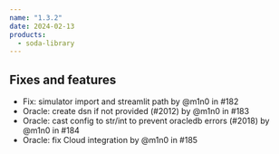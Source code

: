 ```yaml
---
name: "1.3.2"
date: 2024-02-13
products:
  - soda-library
---
```


## Fixes and features

* Fix: simulator import and streamlit path by @m1n0 in #182
* Oracle: create dsn if not provided (#2012) by @m1n0 in #183
* Oracle: cast config to str/int to prevent oracledb errors (#2018) by @m1n0 in #184
* Oracle: fix Cloud integration by @m1n0 in #185